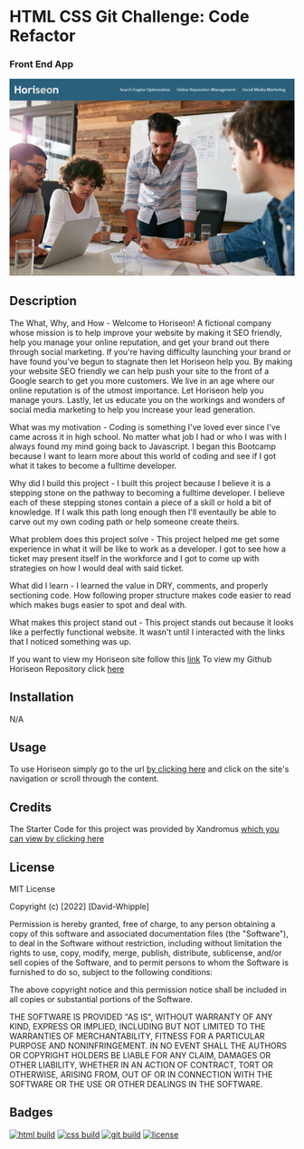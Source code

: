 # HTML CSS Git Challenge: Code Refactor
### Front End App
![app screenshot](./assets/images/app-screenshot.png)

## Description

The What, Why, and How - Welcome to Horiseon! A fictional company whose mission is to help improve your website by making it SEO friendly, help you manage your online reputation, and get your brand out there through social marketing. If you're having difficulty launching your brand or have found you've begun to stagnate then let Horiseon help you. By making your website SEO friendly we can help push your site to the front of a Google search to get you more customers. We live in an age where our online reputation is of the utmost importance. Let Horiseon help you manage yours. Lastly,
let us educate you on the workings and wonders of social media marketing to help you increase your lead generation.

What was my motivation - Coding is something I've loved ever since I've came across it in high school. No matter what
job I had or who I was with I always found my mind going back to Javascript. I began this Bootcamp because I want to
learn more about this world of coding and see if I got what it takes to become a fulltime developer.

Why did I build this project - I built this project because I believe it is a stepping stone on the pathway to becoming
a fulltime developer. I believe each of these stepping stones contain a piece of a skill or hold a bit of knowledge. If I walk this path long enough then I'll eventaully be able to carve out my own coding path or help someone create theirs.

What problem does this project solve - This project helped me get some experience in what it will be like to work as a developer. I got to see how a ticket may present itself in the workforce and I got to come up with strategies on how I would deal with said ticket.

What did I learn - I learned the value in DRY, comments, and properly sectioning code. How following proper structure makes code easier to read which makes bugs easier to spot and deal with.

What makes this project stand out - This project stands out because it looks like a perfectly functional website. It wasn't until I interacted with the links that I noticed something was up.

If you want to view my Horiseon site follow this [link](https://d-whipp.github.io/first-bootcamp-challenge/)
To view my Github Horiseon Repository click [here](https://github.com/D-Whipp/first-bootcamp-challenge.git)

## Installation

N/A

## Usage

To use Horiseon simply go to the url [by clicking here](https://d-whipp.github.io/first-bootcamp-challenge/) and click on the site's navigation or scroll through the content.

## Credits

The Starter Code for this project was provided by Xandromus [which you can view by clicking here](https://github.com/coding-boot-camp/urban-octo-telegram)

## License

MIT License

Copyright (c) [2022] [David-Whipple]

Permission is hereby granted, free of charge, to any person obtaining a copy
of this software and associated documentation files (the "Software"), to deal
in the Software without restriction, including without limitation the rights
to use, copy, modify, merge, publish, distribute, sublicense, and/or sell
copies of the Software, and to permit persons to whom the Software is
furnished to do so, subject to the following conditions:

The above copyright notice and this permission notice shall be included in all
copies or substantial portions of the Software.

THE SOFTWARE IS PROVIDED "AS IS", WITHOUT WARRANTY OF ANY KIND, EXPRESS OR
IMPLIED, INCLUDING BUT NOT LIMITED TO THE WARRANTIES OF MERCHANTABILITY,
FITNESS FOR A PARTICULAR PURPOSE AND NONINFRINGEMENT. IN NO EVENT SHALL THE
AUTHORS OR COPYRIGHT HOLDERS BE LIABLE FOR ANY CLAIM, DAMAGES OR OTHER
LIABILITY, WHETHER IN AN ACTION OF CONTRACT, TORT OR OTHERWISE, ARISING FROM,
OUT OF OR IN CONNECTION WITH THE SOFTWARE OR THE USE OR OTHER DEALINGS IN THE
SOFTWARE.

## Badges

[![html build](https://img.shields.io/badge/html-horiseon-blue)](https://d-whipp.github.io/first-bootcamp-challenge/)
[![css build](https://img.shields.io/badge/css-horiseon-orange?style=for-the-badge&logo=appveyor)](https://d-whipp.github.io/first-bootcamp-challenge/)
[![git build](https://img.shields.io/badge/git-horiseon-brightgreen?style=plastic&logo=appveyor)](https://d-whipp.github.io/first-bootcamp-challenge/)
[![license](https://img.shields.io/badge/license-MIT-critical)](https://d-whipp.github.io/first-bootcamp-challenge/)
